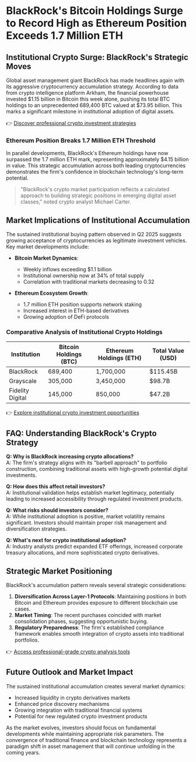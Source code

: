 # BlackRock's Bitcoin Holdings Surge to Record High as Ethereum Position Exceeds 1.7 Million ETH

## Institutional Crypto Surge: BlackRock's Strategic Moves

Global asset management giant BlackRock has made headlines again with its aggressive cryptocurrency accumulation strategy. According to data from crypto intelligence platform Arkham, the financial powerhouse invested $1.15 billion in Bitcoin this week alone, pushing its total BTC holdings to an unprecedented 689,400 BTC valued at $73.95 billion. This marks a significant milestone in institutional adoption of digital assets.

👉 [Discover professional crypto investment strategies](https://bit.ly/okx-bonus)

### Ethereum Position Breaks 1.7 Million ETH Threshold

In parallel developments, BlackRock's Ethereum holdings have now surpassed the 1.7 million ETH mark, representing approximately $4.15 billion in value. This strategic accumulation across both leading cryptocurrencies demonstrates the firm's confidence in blockchain technology's long-term potential.

> "BlackRock's crypto market participation reflects a calculated approach to building strategic positions in emerging digital asset classes," noted crypto analyst Michael Carter.

## Market Implications of Institutional Accumulation

The sustained institutional buying pattern observed in Q2 2025 suggests growing acceptance of cryptocurrencies as legitimate investment vehicles. Key market developments include:

- **Bitcoin Market Dynamics**: 
  - Weekly inflows exceeding $1.1 billion
  - Institutional ownership now at 34% of total supply
  - Correlation with traditional markets decreasing to 0.32

- **Ethereum Ecosystem Growth**:
  - 1.7 million ETH position supports network staking
  - Increased interest in ETH-based derivatives
  - Growing adoption of DeFi protocols

### Comparative Analysis of Institutional Crypto Holdings

| Institution      | Bitcoin Holdings (BTC) | Ethereum Holdings (ETH) | Total Value (USD) |
|------------------|------------------------|--------------------------|-------------------|
| BlackRock        | 689,400                | 1,700,000                | $115.45B          |
| Grayscale        | 305,000                | 3,450,000                | $98.7B            |
| Fidelity Digital | 145,000                | 850,000                  | $47.2B            |

👉 [Explore institutional crypto investment opportunities](https://bit.ly/okx-bonus)

## FAQ: Understanding BlackRock's Crypto Strategy

**Q: Why is BlackRock increasing crypto allocations?**  
A: The firm's strategy aligns with its "barbell approach" to portfolio construction, combining traditional assets with high-growth potential digital investments.

**Q: How does this affect retail investors?**  
A: Institutional validation helps establish market legitimacy, potentially leading to increased accessibility through regulated investment products.

**Q: What risks should investors consider?**  
A: While institutional adoption is positive, market volatility remains significant. Investors should maintain proper risk management and diversification strategies.

**Q: What's next for crypto institutional adoption?**  
A: Industry analysts predict expanded ETF offerings, increased corporate treasury allocations, and more sophisticated crypto derivatives.

## Strategic Market Positioning

BlackRock's accumulation pattern reveals several strategic considerations:

1. **Diversification Across Layer-1 Protocols**: Maintaining positions in both Bitcoin and Ethereum provides exposure to different blockchain use cases.
2. **Market Timing**: The recent purchases coincided with market consolidation phases, suggesting opportunistic buying.
3. **Regulatory Preparedness**: The firm's established compliance framework enables smooth integration of crypto assets into traditional portfolios.

👉 [Access professional-grade crypto analysis tools](https://bit.ly/okx-bonus)

## Future Outlook and Market Impact

The sustained institutional accumulation creates several market dynamics:

- Increased liquidity in crypto derivatives markets
- Enhanced price discovery mechanisms
- Growing integration with traditional financial systems
- Potential for new regulated crypto investment products

As the market evolves, investors should focus on fundamental developments while maintaining appropriate risk parameters. The convergence of traditional finance and blockchain technology represents a paradigm shift in asset management that will continue unfolding in the coming years.